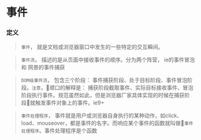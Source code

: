 # 事件

### 定义
> `事件`， 就是文档或浏览器窗口中发生的一些特定的交互瞬间。

> `事件流`， 描述的是从页面中接收事件的顺序。分为两个阵营， ie的事件冒泡 和 网景的事件捕获

> `DOM级事件流`， 包含三个阶段： 事件捕获阶段、处于目标阶段、事件冒泡阶段。`注意`，顺口的解释是： 捕获阶段截取事件、实际目标接收事件、冒泡阶段执行事件。规范虽然如此，但是浏览器厂家具体实现的时候在捕获阶段就触发事件对象上的事件。ie9+

> `事件处理程序`， 事件就是用户或浏览器自身执行的某种动作，如click、load、mouseover，都是事件的名字。而响应某个事件的函数就叫做`事件处理程序`。事件处理程序是个函数